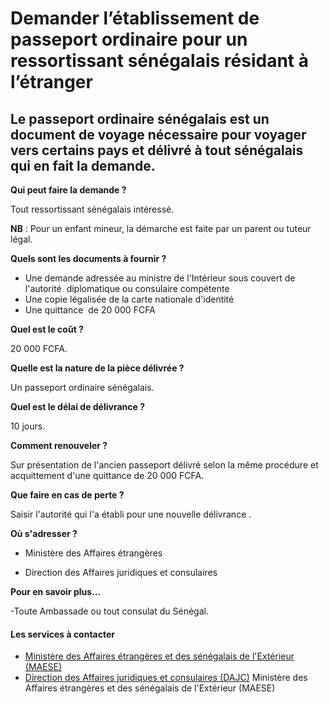 # Demander l’établissement de passeport ordinaire pour un ressortissant sénégalais résidant à l’étranger

Le passeport ordinaire sénégalais est un document de voyage nécessaire pour voyager vers certains pays et délivré à tout sénégalais qui en fait la demande.
-----------------------------------------------------------------------------------------------------------------------------------------------------------

**Qui peut faire la demande ?**

Tout ressortissant sénégalais intéressé.  

**NB** : Pour un enfant mineur, la démarche est faite par un parent ou tuteur légal.

**Quels sont les documents à fournir ?**

*   Une demande adressée au ministre de l'Intérieur sous couvert de l'autorité  diplomatique ou consulaire compétente    
*   Une copie légalisée de la carte nationale d'identité 
*   Une quittance  de 20 000 FCFA

**Quel est le coût ?**

20 000 FCFA.

**Quelle est la nature de la pièce délivrée ?** 

Un passeport ordinaire sénégalais.   

**Quel est le délai de délivrance ?**

10 jours.

**Comment renouveler ?**

Sur présentation de l'ancien passeport délivré selon la même procédure et acquittement d'une quittance de 20 000 FCFA.  

**Que faire en cas de perte ?**

Saisir l'autorité qui l'a établi pour une nouvelle délivrance .

**Où s'adresser ?**

*   Ministère des Affaires étrangères

*   Direction des Affaires juridiques et consulaires

**Pour en savoir plus...**

\-Toute Ambassade ou tout consulat du Sénégal.

#### Les services à contacter

*   [Ministère des Affaires étrangères et des sénégalais de l'Extérieur (MAESE)](../../../services/ministere-des-affaires-etrangeres-et-des-senegalais-de-lexterieur-maese.md)
*   [Direction des Affaires juridiques et consulaires (DAJC)](../../../services/direction-des-affaires-juridiques-et-consulaires-dajc.md) Ministère des Affaires étrangères et des sénégalais de l'Extérieur (MAESE)